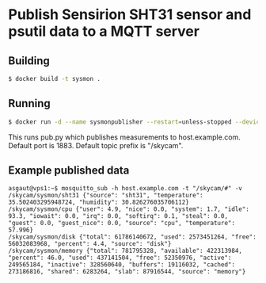 # Publish Sensirion SHT31 sensor and psutil data to a MQTT server

## Building

```sh
$ docker build -t sysmon .
```

## Running

```sh
$ docker run -d --name sysmonpublisher --restart=unless-stopped --device /dev/i2c-1 sysmon -s host.example.com -t mytopic/mysubtopic
```

This runs pub.py which publishes measurements to host.example.com.
Default port is 1883.
Default topic prefix is "/skycam".

## Example published data

```
asgaut@vps1:~$ mosquitto_sub -h host.example.com -t "/skycam/#" -v
/skycam/sysmon/sht31 {"source": "sht31", "temperature": 35.502403295948724, "humidity": 30.826276035706112}
/skycam/sysmon/cpu {"user": 4.9, "nice": 0.0, "system": 1.7, "idle": 93.3, "iowait": 0.0, "irq": 0.0, "softirq": 0.1, "steal": 0.0, "guest": 0.0, "guest_nice": 0.0, "source": "cpu", "temperature": 57.996}
/skycam/sysmon/disk {"total": 61786140672, "used": 2573451264, "free": 56032083968, "percent": 4.4, "source": "disk"}
/skycam/sysmon/memory {"total": 781795328, "available": 422313984, "percent": 46.0, "used": 437141504, "free": 52350976, "active": 249565184, "inactive": 328560640, "buffers": 19116032, "cached": 273186816, "shared": 6283264, "slab": 87916544, "source": "memory"}
```